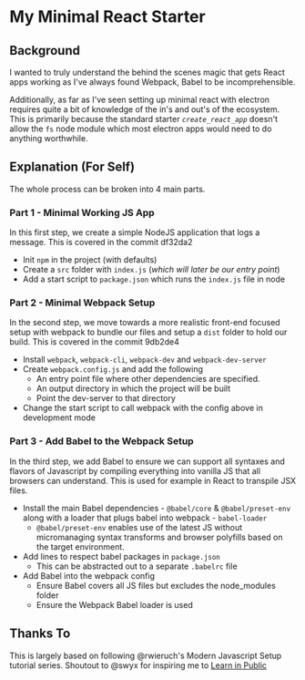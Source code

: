 # My Minimal React Starter

## Background
I wanted to truly understand the behind the scenes magic that gets React apps working as I've always found Webpack, Babel to be incomprehensible. 

Additionally, as far as I've seen setting up minimal react with electron requires quite a bit of knowledge of the in's and out's of the ecosystem. This is primarily because the standard starter _`create_react_app`_ doesn't allow the `fs` node module which most electron apps would need to do anything worthwhile.
 
## Explanation (For Self)
The whole process can be broken into 4 main parts.

### Part 1 - Minimal Working JS App
In this first step, we create a simple NodeJS application that logs a message.
This is covered in the commit df32da2

* Init `npm` in the project (with defaults)
* Create a `src` folder with `index.js` (_which will later be our entry point_)
* Add a start script to `package.json` which runs the `index.js` file in node
 
### Part 2 - Minimal Webpack Setup
In the second step, we move towards a more realistic front-end focused setup with webpack to bundle our files and setup a `dist` folder to hold our build. This is covered in the commit 9db2de4

* Install `webpack`, `webpack-cli`, `webpack-dev` and `webpack-dev-server`
* Create `webpack.config.js` and add the following
    * An entry point file where other dependencies are specified.
    * An output directory in which the project will be built
    * Point the dev-server to that directory
* Change the start script to call webpack with the config above in development mode

### Part 3 - Add Babel to the Webpack Setup
In the third step, we add Babel to ensure we can support all syntaxes and flavors of Javascript by compiling everything into vanilla JS that all browsers can understand. This is used for example in React to transpile JSX files.

* Install the main Babel dependencies - `@babel/core` & `@babel/preset-env` along with a loader that plugs babel into webpack - `babel-loader`
    * `@babel/preset-env` enables use of the latest JS without micromanaging syntax transforms and browser polyfills based on the target environment.
* Add lines to respect babel packages in `package.json`
    * This can be abstracted out to a separate `.babelrc` file
* Add Babel into the webpack config
    * Ensure Babel covers all JS files but excludes the node_modules folder
    * Ensure the Webpack Babel loader is used

## Thanks To

This is largely based on following @rwieruch's Modern Javascript Setup tutorial series. Shoutout to @swyx for inspiring me to [Learn in Public](https://www.swyx.io/learn-in-public/)
